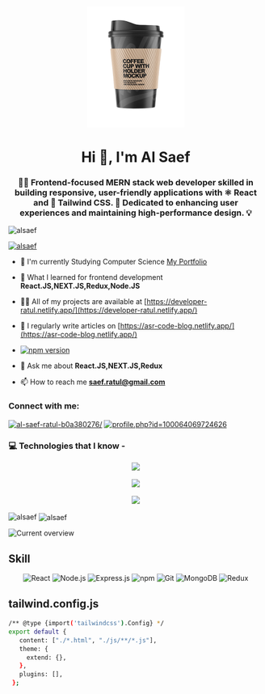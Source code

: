 <!-- Banner -->
<p align="center">
  <img src="https://raw.githubusercontent.com/Alsaef/image/refs/heads/main/1.png" alt='ratul' />
</p>
<h1 align="center">Hi 👋, I'm Al Saef</h1>
<h3 align="center">👨‍💻 Frontend-focused MERN stack web developer skilled in building responsive, user-friendly applications with ⚛️ React and 🎨 Tailwind CSS. 🚀 Dedicated to enhancing user experiences and maintaining high-performance design. 💡</h3>

<p align="left"> <img src="https://komarev.com/ghpvc/?username=alsaef&label=Profile%20views&color=0e75b6&style=flat" alt="alsaef" /> </p>

<p align="left"> <a href="https://github.com/ryo-ma/github-profile-trophy"><img src="https://github-profile-trophy.vercel.app/?username=alsaef" alt="alsaef" /></a> </p>

- 🔭 I'm currently Studying Computer Science [My Portfolio](https://developer-ratul.vercel.app/)

- 🌱 What I learned for frontend development **React.JS,NEXT.JS,Redux,Node.JS**

- 👨‍💻 All of my projects are available at [https://developer-ratul.netlify.app/](https://developer-ratul.netlify.app/)

- 📝 I regularly write articles on [https://asr-code-blog.netlify.app/](https://asr-code-blog.netlify.app/)
  
- [![npm version](https://img.shields.io/npm/v/react-document-title-hook.svg)](https://www.npmjs.com/package/react-document-title-hook)
  
- 💬 Ask me about **React.JS,NEXT.JS,Redux**

- 📫 How to reach me **saef.ratul@gmail.com**

<h3 align="left">Connect with me:</h3>
<p align="left">
<a href="https://linkedin.com/in/al-saef-ratul-b0a380276/" target="blank"><img align="center" src="https://raw.githubusercontent.com/rahuldkjain/github-profile-readme-generator/master/src/images/icons/Social/linked-in-alt.svg" alt="al-saef-ratul-b0a380276/" height="30" width="40" /></a>
<a href="https://fb.com/profile.php?id=100064069724626" target="blank"><img align="center" src="https://raw.githubusercontent.com/rahuldkjain/github-profile-readme-generator/master/src/images/icons/Social/facebook.svg" alt="profile.php?id=100064069724626" height="30" width="40" /></a>
</p>

<h3 align="left">💻 Technologies that I know
- 
</h3>
<p align="center">
  <a href="https://skillicons.dev">
    <img src="https://skillicons.dev/icons?i=html,css,javascript,react,mongodb,postgres,py,typescript,figma&theme=dark" />
  </a>
</p>
<p align="center">
  <a href="https://skillicons.dev">
    <img src="https://skillicons.dev/icons?i=bootstrap,firebase,vite,tailwind,vscode,netlify,postman,git,kali" />
  </a>
</p>
<p align="center">
  <a href="https://skillicons.dev">
    <img src="https://skillicons.dev/icons?i=nodejs,express,nextjs,redux,vercel,yarn,npm,github,linux" />
  </a>
</p>
<p><img align="left" src="https://github-readme-stats.vercel.app/api/top-langs?username=alsaef&show_icons=true&locale=en&layout=compact&langs_count=10" alt="alsaef" /></p>

<p>&nbsp;<img align="center" src="https://github-readme-stats.vercel.app/api?username=alsaef&show_icons=true&locale=en" alt="alsaef" /></p>

<p>
  <img src="http://github-profile-summary-cards.vercel.app/api/cards/profile-details?username=alsaef&theme=github" alt="Current overview" /></p>

## Skill
<p align="center">
  <img src="https://img.shields.io/badge/React-20232A?style=for-the-badge&logo=react&logoColor=61DAFB" alt="React" />
<img src="https://img.shields.io/badge/Node.js-339933?style=for-the-badge&logo=nodedotjs&logoColor=white" alt="Node.js" />
<img src="https://img.shields.io/badge/Express.js-000000?style=for-the-badge&logo=express&logoColor=white" alt="Express.js" />
<img src="https://img.shields.io/badge/npm-CB3837?style=for-the-badge&logo=npm&logoColor=white" alt="npm" />
<img src="https://img.shields.io/badge/Git-F05032?style=for-the-badge&logo=git&logoColor=white" alt="Git" />
<img src="https://img.shields.io/badge/MongoDB-47A248?style=for-the-badge&logo=mongodb&logoColor=white" alt="MongoDB" />
<img src="https://img.shields.io/badge/Redux-764ABC?style=for-the-badge&logo=redux&logoColor=white" alt="Redux" />



</p>

 
## tailwind.config.js

 ```bash
/** @type {import('tailwindcss').Config} */
export default {
    content: ["./*.html", "./js/**/*.js"],
    theme: {
      extend: {},
    },
    plugins: [],
  };
  

